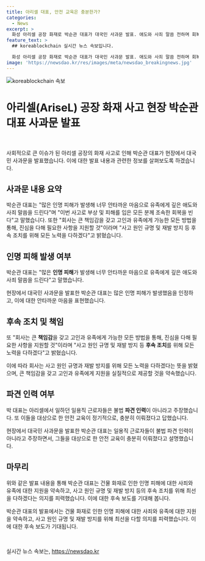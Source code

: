 ```yaml
---
title: 아리셀 대표, 안전 교육은 충분한가?
categories:
  - News
excerpt: >
  화성 아리셀 공장 화재로 박순관 대표가 대국민 사과문 발표. 애도와 사죄 말씀 전하며 회복 빈다고 전하고, 사고로 피해 입은 모두에 지원 약속하며 사고 원인 규명, 재발 방지 노력 다짐. 불법 파견 근로자 주장 부인하며 안전 교육 이행 주장. (취재 : 정경윤)
feature_text: >
  ## koreablockchain 실시간 뉴스 속보입니다.

  화성 아리셀 공장 화재로 박순관 대표가 대국민 사과문 발표. 애도와 사죄 말씀 전하며 회복 빈다고 전하고, 사고로 피해 입은 모두에 지원 약속하며 사고 원인 규명, 재발 방지 노력 다짐. 불법 파견 근로자 주장 부인하며 안전 교육 이행 주장. (취재 : 정경윤)
image: 'https://newsdao.kr/res/images/meta/newsdao_breakingnews.jpg'
---
```


<p><img src="https://newsdao.kr/res/images/meta/newsdao_breakingnews.jpg" alt="koreablockchain 속보" /></p>

<h1>아리셀(AriseL) 공장 화재 사고 현장 박순관 대표 사과문 발표</h1>

<p data-ke-size="size16">&nbsp;</p>

<p>사회적으로 큰 이슈가 된 아리셀 공장의 화재 사고로 인해 박순관 대표가 현장에서 대국민 사과문을 발표했습니다. 이에 대한 발표 내용과 관련한 정보를 살펴보도록 하겠습니다.</p>

<h2 data-ke-size="size26">사과문 내용 요약</h2>

<p>박순관 대표는 "많은 인명 피해가 발생해 너무 안타까운 마음으로 유족에게 깊은 애도와 사죄 말씀을 드린다"며 "이번 사고로 부상 및 피해를 입은 모든 분께 조속한 회복을 빈다"고 말했습니다. 또한 "회사는 큰 책임감을 갖고 고인과 유족에게 가능한 모든 방법을 통해, 진심을 다해 필요한 사항을 지원할 것"이라며 "사고 원인 규명 및 재발 방지 등 후속 조치를 위해 모든 노력을 다하겠다"고 밝혔습니다.</p>

<h2 data-ke-size="size26">인명 피해 발생 여부</h2>

<p data-ke-size="size16">박순관 대표는 "많은 <b>인명 피해</b>가 발생해 너무 안타까운 마음으로 유족에게 깊은 애도와 사죄 말씀을 드린다"고 말했습니다.</p>

<p>현장에서 대국민 사과문을 발표한 박순관 대표는 많은 인명 피해가 발생했음을 인정하고, 이에 대한 안타까운 마음을 표현했습니다.</p>

<h2 data-ke-size="size26">후속 조치 및 책임</h2>

<p data-ke-size="size16">또 "회사는 큰 <b>책임감</b>을 갖고 고인과 유족에게 가능한 모든 방법을 통해, 진심을 다해 필요한 사항을 지원할 것"이라며 "사고 원인 규명 및 재발 방지 등 <b>후속 조치</b>를 위해 모든 노력을 다하겠다"고 밝혔습니다.</p>

<p>이에 따라 회사는 사고 원인 규명과 재발 방지를 위해 모든 노력을 다하겠다는 뜻을 밝혔으며, 큰 책임감을 갖고 고인과 유족에게 지원을 실질적으로 제공할 것을 약속했습니다.</p>

<h2 data-ke-size="size26">파견 인력 여부</h2>

<p data-ke-size="size16">박 대표는 아리셀에서 일하던 일용직 근로자들은 불법 <b>파견 인력</b>이 아니라고 주장했습니다. 또 이들을 대상으로 한 안전 교육이 정기적으로, 충분히 이뤄졌다고 답했습니다.</p>

<p>현장에서 대국민 사과문을 발표한 박순관 대표는 일용직 근로자들이 불법 파견 인력이 아니라고 주장하면서, 그들을 대상으로 한 안전 교육이 충분히 이뤄졌다고 설명했습니다.</p>

<h2 data-ke-size="size26">마무리</h2>

<p data-ke-size="size16">위와 같은 발표 내용을 통해 박순관 대표는 건물 화재로 인한 인명 피해에 대한 사죄와 유족에 대한 지원을 약속하고, 사고 원인 규명 및 재발 방지 등의 후속 조치를 위해 최선을 다하겠다는 의지를 피력했습니다. 이에 대한 후속 보도를 기대해 봅니다.</p>

<p>박순관 대표의 발표에서는 건물 화재로 인한 인명 피해에 대한 사죄와 유족에 대한 지원을 약속하고, 사고 원인 규명 및 재발 방지를 위해 최선을 다할 의지를 피력했습니다. 이에 대한 후속 보도가 기대됩니다.</p>

<p data-ke-size="size16">&nbsp;</p>
실시간 뉴스 속보는, <a href="https://newsdao.kr" rel="dofollow">https://newsdao.kr</a>


